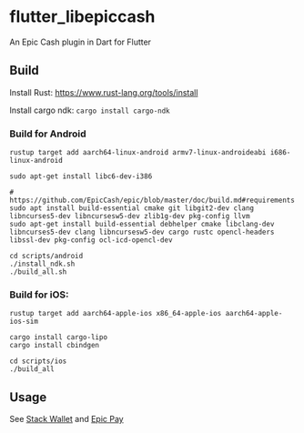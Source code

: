 # flutter_libepiccash

An Epic Cash plugin in Dart for Flutter


## Build
Install Rust: https://www.rust-lang.org/tools/install

Install cargo ndk: `cargo install cargo-ndk`

### Build for Android
```
rustup target add aarch64-linux-android armv7-linux-androideabi i686-linux-android

sudo apt-get install libc6-dev-i386

# https://github.com/EpicCash/epic/blob/master/doc/build.md#requirements
sudo apt install build-essential cmake git libgit2-dev clang libncurses5-dev libncursesw5-dev zlib1g-dev pkg-config llvm
sudo apt-get install build-essential debhelper cmake libclang-dev libncurses5-dev clang libncursesw5-dev cargo rustc opencl-headers libssl-dev pkg-config ocl-icd-opencl-dev

cd scripts/android
./install_ndk.sh
./build_all.sh
```

### Build for iOS:

```
rustup target add aarch64-apple-ios x86_64-apple-ios aarch64-apple-ios-sim

cargo install cargo-lipo
cargo install cbindgen

cd scripts/ios
./build_all
```

## Usage
See [Stack Wallet](https://github.com/cypherstack/stack_wallet) and [Epic Pay](https://github.com/cypherstack/epic-mobile)
